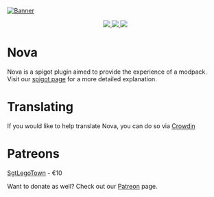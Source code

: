[![Banner](https://i.imgur.com/AAVQkMQ.jpeg)](https://www.spigotmc.org/resources/93648/)

<p align="center">
  <a href="https://www.spigotmc.org/resources/93648/reviews">
    <img src="https://img.shields.io/spiget/rating/93648"> 
  </a>
  <a href="https://www.spigotmc.org/resources/93648/">
    <img src="https://img.shields.io/spiget/downloads/93648"> 
  </a>
  <a href="https://www.spigotmc.org/resources/93648/">
    <img src="https://img.shields.io/spiget/tested-versions/93648"> 
  </a>
</p>

# Nova
Nova is a spigot plugin aimed to provide the experience of a modpack.<br>
Visit our [spigot page](https://www.spigotmc.org/resources/93648/) for a more detailed explanation.

# Translating
If you would like to help translate Nova, you can do so via [Crowdin](https://crowdin.com/project/novaplugin/)

# Patreons

[SgtLegoTown](https://www.youtube.com/channel/UCq8IXcNv_vWPcSB7C2A3hfQ) - €10

Want to donate as well? Check out our [Patreon](https://www.patreon.com/xenondevs) page.